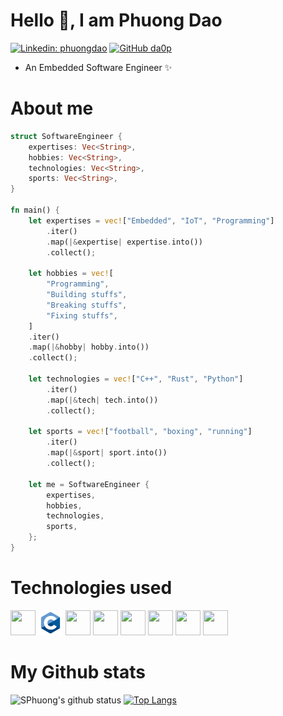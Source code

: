 # Hello :wave:, I am Phuong Dao
[![Linkedin: phuongdao](https://img.shields.io/badge/-phuongdao-blue?style=flat-square&logo=Linkedin&logoColor=white&link=https://www.linkedin.com/in/phuong-dao-59b60689/)](https://www.linkedin.com/in/phuong-dao-59b60689/)
[![GitHub da0p](https://img.shields.io/github/followers/da0p?label=follow&style=social)](https://github.com/da0p)
- An Embedded Software Engineer :sparkles:

# About me
```rust
struct SoftwareEngineer {
    expertises: Vec<String>,
    hobbies: Vec<String>,
    technologies: Vec<String>,
    sports: Vec<String>,
}

fn main() {
    let expertises = vec!["Embedded", "IoT", "Programming"]
        .iter()
        .map(|&expertise| expertise.into())
        .collect();

    let hobbies = vec![
        "Programming",
        "Building stuffs",
        "Breaking stuffs",
        "Fixing stuffs",
    ]
    .iter()
    .map(|&hobby| hobby.into())
    .collect();

    let technologies = vec!["C++", "Rust", "Python"]
        .iter()
        .map(|&tech| tech.into())
        .collect();

    let sports = vec!["football", "boxing", "running"]
        .iter()
        .map(|&sport| sport.into())
        .collect();

    let me = SoftwareEngineer {
        expertises,
        hobbies,
        technologies,
        sports,
    };
}
```

# Technologies used
<code><img height="40" width="40" src= "https://upload.wikimedia.org/wikipedia/commons/1/18/ISO_C%2B%2B_Logo.svg"></code>
<code><img height="40" width="40" src= "https://raw.githubusercontent.com/github/explore/80688e429a7d4ef2fca1e82350fe8e3517d3494d/topics/c/c.png"></code>
<code><img height="40" width="40" src= "https://www.rust-lang.org/logos/rust-logo-blk.svg"></code>
<code><img height="40" width="40" src= "https://upload.wikimedia.org/wikipedia/commons/c/c3/Python-logo-notext.svg"></code>
<code><img height="40" width="40" src= "https://avatars.githubusercontent.com/u/109777?s=200&v=4"></code>
<code><img height="40" width="40" src= "https://upload.wikimedia.org/wikipedia/commons/8/82/Gnu-bash-logo.svg"></code>
<code><img height="40" width="40" src= "https://upload.wikimedia.org/wikipedia/commons/thumb/3/35/Tux.svg/800px-Tux.svg.png"></code>
<code><img height="40" width="40" src= "https://upload.wikimedia.org/wikipedia/commons/2/20/Bluetooth_Smart_Logo.svg"></code>
<code><img height="15" width="40" src= "https://img.shields.io/badge/Docker-2CA5E0?style=for-the-badge&logo=docker&logoColor=white"></code>

# My Github stats
![SPhuong's github status](https://github-readme-stats.vercel.app/api?username=da0p&hide=issues&show_icons=true&theme=gotham)
[![Top Langs](https://github-readme-stats.vercel.app/api/top-langs/?username=da0p&layout=compact&theme=gotham)](https://github.com/da0p/github-readme-stats)
